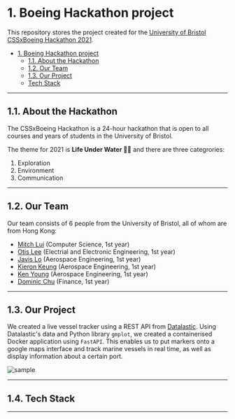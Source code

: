 # 1. Boeing Hackathon project

This repository stores the project created for the [University of Bristol CSSxBoeing Hackathon 2021][1].

- [1. Boeing Hackathon project](#1-boeing-hackathon-project)
  - [1.1. About the Hackathon](#11-about-the-hackathon)
  - [1.2. Our Team](#12-our-team)
  - [1.3. Our Project](#13-our-project)
  - [Tech Stack](#tech-stack)

---

## 1.1. About the Hackathon

The CSSxBoeing Hackathon is a 24-hour hackathon that is open to all courses and years of students in the University of Bristol. 

The theme for 2021 is **Life Under Water 🌊🌱** and there are three categrories:

1. Exploration
2. Environment
3. Communication

---

## 1.2. Our Team

Our team consists of 6 people from the University of Bristol, all of whom are from Hong Kong:

- [Mitch Lui][2] (Computer Science, 1st year)
- [Otis Lee][3] (Electrial and Electronic Engineering, 1st year)
- [Javis Lo][4] (Aerospace Engineering, 1st year)
- [Kieron Keung][5] (Aerospace Engineering, 1st year)
- [Ken Young][6] (Aerospace Engineering, 1st year)
- [Dominic Chu][7] (Finance, 1st year)

---

## 1.3. Our Project

We created a live vessel tracker using a REST API from [Datalastic][8]. Using Datalastic's data and Python library `gmplot`, we created a containerised Docker application using `FastAPI`. This enables us to put markers onto a google maps interface and track marine vessels in real time, as well as display information about a certain port.

![sample](sample.png)

---

## 1.4. Tech Stack



---

[1]: https://cssbristol.co.uk/events/2021-03-20_boeing_hackathon/
[2]: https://www.linkedin.com/in/mitchlui/
[3]: https://www.linkedin.com/in/otis-lee-9154a91ba/
[4]: https://www.linkedin.com/in/yat-chung-javis-lo-807611200/
[5]: https://www.linkedin.com/in/kieron-keung-2146581b6/
[6]: https://www.linkedin.com/in/ken-y-6b6379142/
[7]: https://www.linkedin.com/in/dominic-chu-544966178/
[8]: https://datalastic.com